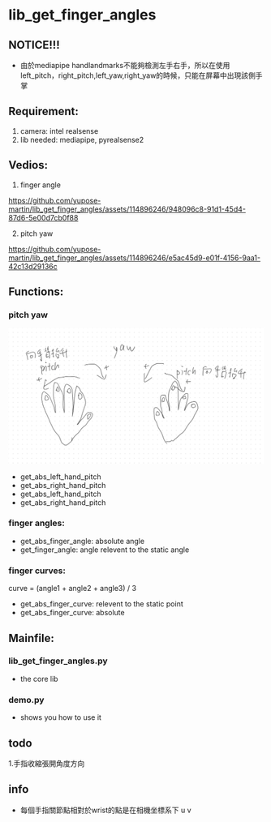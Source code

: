 # lib_get_finger_angles

## NOTICE!!!
* 由於mediapipe handlandmarks不能夠檢測左手右手，所以在使用left_pitch，right_pitch,left_yaw,right_yaw的時候，只能在屏幕中出現該側手掌

## Requirement:
1. camera: intel realsense
2. lib needed: mediapipe, pyrealsense2

## Vedios:
1. finger angle

https://github.com/yupose-martin/lib_get_finger_angles/assets/114896246/948096c8-91d1-45d4-87d6-5e00d7cb0f88


2. pitch yaw

https://github.com/yupose-martin/lib_get_finger_angles/assets/114896246/e5ac45d9-e01f-4156-9aa1-42c13d29136c

## Functions:
### pitch yaw

![img](README.assets/D37AA65EAE2F7122F0B902DD7D57F916-1712567769327.png)

* get_abs_left_hand_pitch
* get_abs_right_hand_pitch
* get_abs_left_hand_pitch
* get_abs_right_hand_pitch

### finger angles:
* get_abs_finger_angle: absolute angle
* get_finger_angle: angle relevent to the static angle

### finger curves:
curve = (angle1 + angle2 + angle3) / 3
* get_abs_finger_curve: relevent to the static point
* get_abs_finger_curve: absolute

## Mainfile:
### lib_get_finger_angles.py
* the core lib
### demo.py
* shows you how to use it

## todo
1.手指收縮張開角度方向

## info
* 每個手指關節點相對於wrist的點是在相機坐標系下 u v
